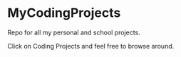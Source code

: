 # MyCodingProjects
Repo for all my personal and school projects. 

Click on Coding Projects and feel free to browse around.
